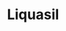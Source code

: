 ---
title: Liquasil
slug: liquasil
excerpt: WordPress site for a roof coatings manufacturer in the UK.
project_type: WordPress
company: Liquasil Ltd
contact: David Carter
thumb: "/media/work/liqausil-thumb.jpg"
image: "/media/work/liquasil.jpg"
gallery: ""
url: https://liquasil.com
status: Online
services: ['UI Design','Front-end Development','Theme Development','Plugin Development']
tools: ['Sketch','Adobe XD','Local by Flywheel','Github']
stack: ['WordPress','Beans','AMP','Google Analytics','Git','WP Engine']
testimonial: Testimonial
launch_date: 2017-12-01
---